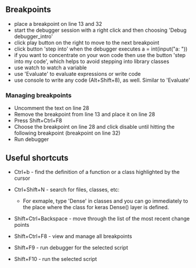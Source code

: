 ## Breakpoints

- place a breakpoint on line 13 and 32
- start the debugger session with a right click and then choosing 'Debug debugger_intro'
- click play button on the right to move to the next breakpoint
- click button 'step into' when the debugger executes a = int(input("a: "))
- if you want to concentrate on your won code then use the button 'step into my code', which helps to avoid stepping into library classes
- use watch to watch a variable
- use 'Evaluate' to evaluate expressions or write code
- use console to write any code (Alt+Shift+8), as well. Similar to 'Evaluate'

### Managing breakpoints

- Uncomment the text on line 28
- Remove the breakpoint from line 13 and place it on line 28 
- Press Shift+Ctrl+F8
- Choose the breakpoint on line 28 and click disable until hitting the following breakpoint (breakpoint on line 32)
- Run debugger

## Useful shortcuts

- Ctrl+b - find the definition of a function or a class highlighted by the cursor
- Ctrl+Shift+N - search for files, classes, etc:
    - For exmaple, type 'Dense' in classes and you can go immediately to the place where the class for keras Dense() layer is defined. 
- Shift+Ctrl+Backspace - move through the list of the most recent change points

- Shift+Ctrl+F8 - view and manage all breakpoints
- Shift+F9 - run debugger for the selected script
- Shift+F10 - run the selected script
